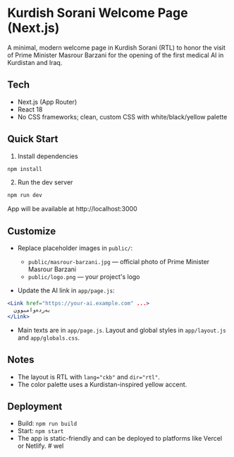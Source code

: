 # Kurdish Sorani Welcome Page (Next.js)

A minimal, modern welcome page in Kurdish Sorani (RTL) to honor the visit of Prime Minister Masrour Barzani for the opening of the first medical AI in Kurdistan and Iraq.

## Tech
- Next.js (App Router)
- React 18
- No CSS frameworks; clean, custom CSS with white/black/yellow palette

## Quick Start

1. Install dependencies
```bash
npm install
```

2. Run the dev server
```bash
npm run dev
```
App will be available at http://localhost:3000

## Customize

- Replace placeholder images in `public/`:
  - `public/masrour-barzani.jpg` — official photo of Prime Minister Masrour Barzani
  - `public/logo.png` — your project's logo

- Update the AI link in `app/page.js`:
```jsx
<Link href="https://your-ai.example.com" ...>
  بەردەوامبوون
</Link>
```

- Main texts are in `app/page.js`. Layout and global styles in `app/layout.js` and `app/globals.css`.

## Notes
- The layout is RTL with `lang="ckb"` and `dir="rtl"`.
- The color palette uses a Kurdistan-inspired yellow accent.

## Deployment
- Build: `npm run build`
- Start: `npm start`
- The app is static-friendly and can be deployed to platforms like Vercel or Netlify.
#   w e l  
 